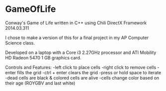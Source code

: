 GameOfLife
==========

Conway's Game of Life written in C++ using Chili DirectX Framework 2014.03.311

I chose to make a version of this for a final project in my AP Computer Science class.

Developed on a laptop with a Core i3 2.27GHz processor and ATI Mobility HD Radeon 5470 1 GB graphics card.


Controls and Features:
-left click to place cells
-right click to remove cells
-enter fills the grid
-ctrl + enter clears the grid
-press or hold space to iterate
-dead cells are black & colored cells are alive
-cells change color based on their age (ROYGBV and last white)
